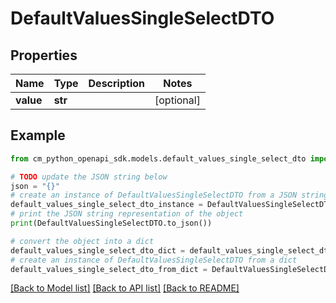 # DefaultValuesSingleSelectDTO


## Properties

Name | Type | Description | Notes
------------ | ------------- | ------------- | -------------
**value** | **str** |  | [optional] 

## Example

```python
from cm_python_openapi_sdk.models.default_values_single_select_dto import DefaultValuesSingleSelectDTO

# TODO update the JSON string below
json = "{}"
# create an instance of DefaultValuesSingleSelectDTO from a JSON string
default_values_single_select_dto_instance = DefaultValuesSingleSelectDTO.from_json(json)
# print the JSON string representation of the object
print(DefaultValuesSingleSelectDTO.to_json())

# convert the object into a dict
default_values_single_select_dto_dict = default_values_single_select_dto_instance.to_dict()
# create an instance of DefaultValuesSingleSelectDTO from a dict
default_values_single_select_dto_from_dict = DefaultValuesSingleSelectDTO.from_dict(default_values_single_select_dto_dict)
```
[[Back to Model list]](../README.md#documentation-for-models) [[Back to API list]](../README.md#documentation-for-api-endpoints) [[Back to README]](../README.md)


